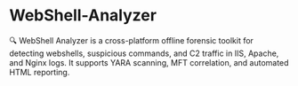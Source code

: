 # WebShell-Analyzer
🔍 WebShell Analyzer is a cross-platform offline forensic toolkit for detecting webshells, suspicious commands, and C2 traffic in IIS, Apache, and Nginx logs. It supports YARA scanning, MFT correlation, and automated HTML reporting.
